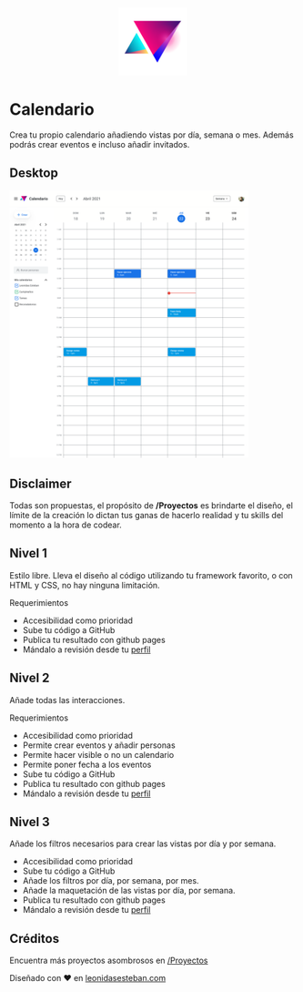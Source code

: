 <div align="center">
<a href="https://leonidasesteban.com/proyectos">
  <img width="120px"  src="https://raw.githubusercontent.com/no-te-rindas/logo/main/Logo/LeonidasEsteban-destello-envolvente-cuadrada.png" />
</a>
</div>

# Calendario

Crea tu propio calendario añadiendo vistas por día, semana o mes. Además podrás crear eventos e incluso añadir invitados.

## Desktop

<img width="420px"  src="https://github.com/no-te-rindas/imagenes/blob/main/Readmes/calendario/calendario-desktop.png?raw=true"/>

## Disclaimer

Todas son propuestas, el propósito de **/Proyectos** es brindarte el diseño, el límite de la creación lo dictan tus ganas de hacerlo realidad y tu skills del momento a la hora de codear.

## Nivel 1

Estilo libre. Lleva el diseño al código utilizando tu framework favorito, o con HTML y CSS, no hay ninguna limitación.

Requerimientos

- Accesibilidad como prioridad
- Sube tu código a GitHub
- Publica tu resultado con github pages
- Mándalo a revisión desde tu [perfil](https://leonidasesteban.com/estudiante)

## Nivel 2

Añade todas las interacciones.

Requerimientos

- Accesibilidad como prioridad
- Permite crear eventos y añadir personas
- Permite hacer visible o no un calendario
- Permite poner fecha a los eventos
- Sube tu código a GitHub
- Publica tu resultado con github pages
- Mándalo a revisión desde tu [perfil](https://leonidasesteban.com/estudiante)

## Nivel 3

Añade los filtros necesarios para crear las vistas por día y por semana.

- Accesibilidad como prioridad
- Sube tu código a GitHub
- Añade los filtros por día, por semana, por mes.
- Añade la maquetación de las vistas por día, por semana.
- Publica tu resultado con github pages
- Mándalo a revisión desde tu [perfil](https://leonidasesteban.com/estudiante)

## Créditos

Encuentra más proyectos asombrosos en [/Proyectos](https://leonidasesteban.com/proyectos)

Diseñado con ♥️ en [leonidasesteban.com](https://leonidasesteban.com)
